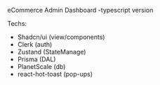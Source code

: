 eCommerce Admin Dashboard
-typescript version

Techs:
- Shadcn/ui (view/components)
- Clerk (auth)
- Zustand (StateManage)
- Prisma (DAL)
- PlanetScale (db)
- react-hot-toast (pop-ups)